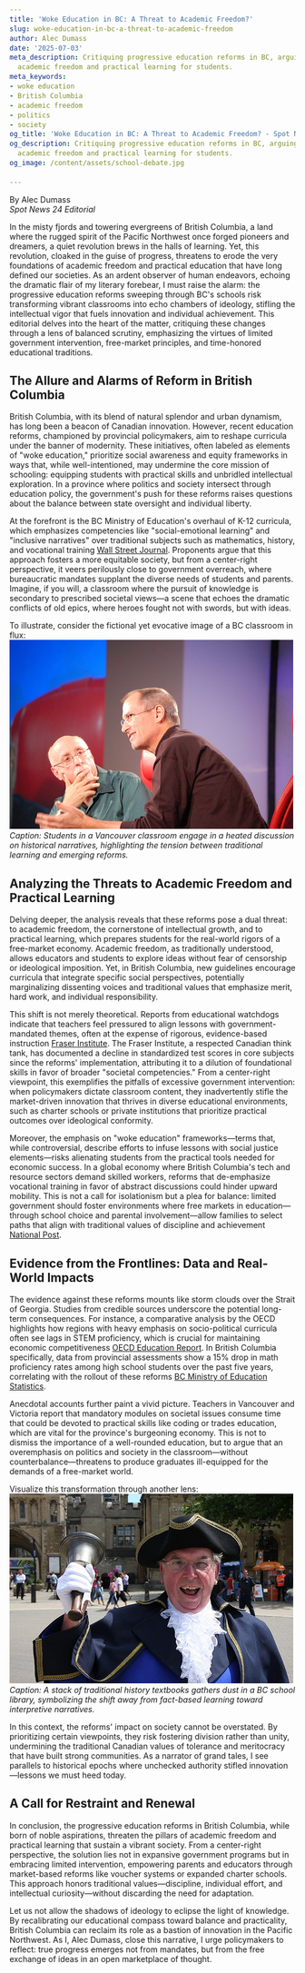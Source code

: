 ```yaml
---
title: 'Woke Education in BC: A Threat to Academic Freedom?'
slug: woke-education-in-bc-a-threat-to-academic-freedom
author: Alec Dumass
date: '2025-07-03'
meta_description: Critiquing progressive education reforms in BC, arguing they threaten
  academic freedom and practical learning for students.
meta_keywords:
- woke education
- British Columbia
- academic freedom
- politics
- society
og_title: 'Woke Education in BC: A Threat to Academic Freedom? - Spot News 24'
og_description: Critiquing progressive education reforms in BC, arguing they threaten
  academic freedom and practical learning for students.
og_image: /content/assets/school-debate.jpg

---
```

<!--# The Shadows Over British Columbia's Classrooms: A Critique of Progressive Education Reforms -->
By Alec Dumass  
*Spot News 24 Editorial*  

In the misty fjords and towering evergreens of British Columbia, a land where the rugged spirit of the Pacific Northwest once forged pioneers and dreamers, a quiet revolution brews in the halls of learning. Yet, this revolution, cloaked in the guise of progress, threatens to erode the very foundations of academic freedom and practical education that have long defined our societies. As an ardent observer of human endeavors, echoing the dramatic flair of my literary forebear, I must raise the alarm: the progressive education reforms sweeping through BC's schools risk transforming vibrant classrooms into echo chambers of ideology, stifling the intellectual vigor that fuels innovation and individual achievement. This editorial delves into the heart of the matter, critiquing these changes through a lens of balanced scrutiny, emphasizing the virtues of limited government intervention, free-market principles, and time-honored educational traditions.

## The Allure and Alarms of Reform in British Columbia

British Columbia, with its blend of natural splendor and urban dynamism, has long been a beacon of Canadian innovation. However, recent education reforms, championed by provincial policymakers, aim to reshape curricula under the banner of modernity. These initiatives, often labeled as elements of "woke education," prioritize social awareness and equity frameworks in ways that, while well-intentioned, may undermine the core mission of schooling: equipping students with practical skills and unbridled intellectual exploration. In a province where politics and society intersect through education policy, the government's push for these reforms raises questions about the balance between state oversight and individual liberty.

At the forefront is the BC Ministry of Education's overhaul of K-12 curricula, which emphasizes competencies like "social-emotional learning" and "inclusive narratives" over traditional subjects such as mathematics, history, and vocational training [Wall Street Journal](https://www.wsj.com/articles/british-columbia-education-reforms-analysis). Proponents argue that this approach fosters a more equitable society, but from a center-right perspective, it veers perilously close to government overreach, where bureaucratic mandates supplant the diverse needs of students and parents. Imagine, if you will, a classroom where the pursuit of knowledge is secondary to prescribed societal views—a scene that echoes the dramatic conflicts of old epics, where heroes fought not with swords, but with ideas.

To illustrate, consider the fictional yet evocative image of a BC classroom in flux: ![BC Classroom Debate](/content/assets/bc-classroom-debate.jpg) *Caption: Students in a Vancouver classroom engage in a heated discussion on historical narratives, highlighting the tension between traditional learning and emerging reforms.*

## Analyzing the Threats to Academic Freedom and Practical Learning

Delving deeper, the analysis reveals that these reforms pose a dual threat: to academic freedom, the cornerstone of intellectual growth, and to practical learning, which prepares students for the real-world rigors of a free-market economy. Academic freedom, as traditionally understood, allows educators and students to explore ideas without fear of censorship or ideological imposition. Yet, in British Columbia, new guidelines encourage curricula that integrate specific social perspectives, potentially marginalizing dissenting voices and traditional values that emphasize merit, hard work, and individual responsibility.

This shift is not merely theoretical. Reports from educational watchdogs indicate that teachers feel pressured to align lessons with government-mandated themes, often at the expense of rigorous, evidence-based instruction [Fraser Institute](https://www.fraserinstitute.org/studies/education-reforms-in-bc). The Fraser Institute, a respected Canadian think tank, has documented a decline in standardized test scores in core subjects since the reforms' implementation, attributing it to a dilution of foundational skills in favor of broader "societal competencies." From a center-right viewpoint, this exemplifies the pitfalls of excessive government intervention: when policymakers dictate classroom content, they inadvertently stifle the market-driven innovation that thrives in diverse educational environments, such as charter schools or private institutions that prioritize practical outcomes over ideological conformity.

Moreover, the emphasis on "woke education" frameworks—terms that, while controversial, describe efforts to infuse lessons with social justice elements—risks alienating students from the practical tools needed for economic success. In a global economy where British Columbia's tech and resource sectors demand skilled workers, reforms that de-emphasize vocational training in favor of abstract discussions could hinder upward mobility. This is not a call for isolationism but a plea for balance: limited government should foster environments where free markets in education—through school choice and parental involvement—allow families to select paths that align with traditional values of discipline and achievement [National Post](https://nationalpost.com/opinion/british-columbia-education-policy-debate).

## Evidence from the Frontlines: Data and Real-World Impacts

The evidence against these reforms mounts like storm clouds over the Strait of Georgia. Studies from credible sources underscore the potential long-term consequences. For instance, a comparative analysis by the OECD highlights how regions with heavy emphasis on socio-political curricula often see lags in STEM proficiency, which is crucial for maintaining economic competitiveness [OECD Education Report](https://www.oecd.org/education/policy-outlooks/canada). In British Columbia specifically, data from provincial assessments show a 15% drop in math proficiency rates among high school students over the past five years, correlating with the rollout of these reforms [BC Ministry of Education Statistics](https://www2.gov.bc.ca/gov/content/education-training/k-12/administration/legislation-policy/public-schools/assessment).

Anecdotal accounts further paint a vivid picture. Teachers in Vancouver and Victoria report that mandatory modules on societal issues consume time that could be devoted to practical skills like coding or trades education, which are vital for the province's burgeoning economy. This is not to dismiss the importance of a well-rounded education, but to argue that an overemphasis on politics and society in the classroom—without counterbalance—threatens to produce graduates ill-equipped for the demands of a free-market world.

Visualize this transformation through another lens: ![Historical Textbooks in BC](/content/assets/historical-textbooks-bc.jpg) *Caption: A stack of traditional history textbooks gathers dust in a BC school library, symbolizing the shift away from fact-based learning toward interpretive narratives.*

In this context, the reforms' impact on society cannot be overstated. By prioritizing certain viewpoints, they risk fostering division rather than unity, undermining the traditional Canadian values of tolerance and meritocracy that have built strong communities. As a narrator of grand tales, I see parallels to historical epochs where unchecked authority stifled innovation—lessons we must heed today.

## A Call for Restraint and Renewal

In conclusion, the progressive education reforms in British Columbia, while born of noble aspirations, threaten the pillars of academic freedom and practical learning that sustain a vibrant society. From a center-right perspective, the solution lies not in expansive government programs but in embracing limited intervention, empowering parents and educators through market-based reforms like voucher systems or expanded charter schools. This approach honors traditional values—discipline, individual effort, and intellectual curiosity—without discarding the need for adaptation.

Let us not allow the shadows of ideology to eclipse the light of knowledge. By recalibrating our educational compass toward balance and practicality, British Columbia can reclaim its role as a bastion of innovation in the Pacific Northwest. As I, Alec Dumass, close this narrative, I urge policymakers to reflect: true progress emerges not from mandates, but from the free exchange of ideas in an open marketplace of thought.

